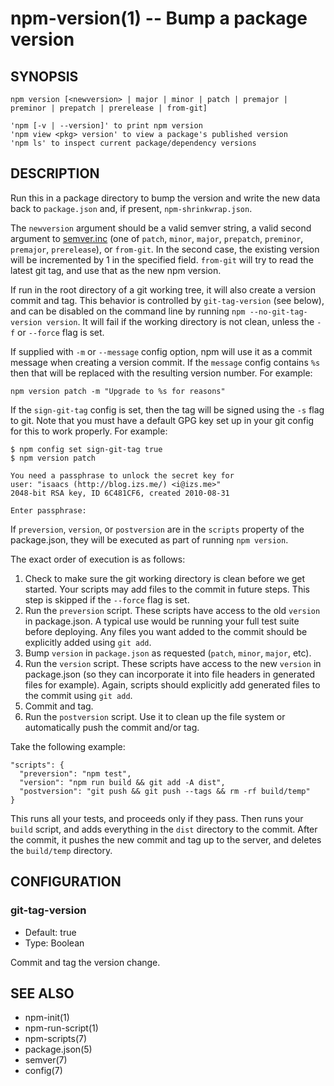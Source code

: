 npm-version(1) -- Bump a package version
========================================

## SYNOPSIS

    npm version [<newversion> | major | minor | patch | premajor | preminor | prepatch | prerelease | from-git]

    'npm [-v | --version]' to print npm version
    'npm view <pkg> version' to view a package's published version
    'npm ls' to inspect current package/dependency versions

## DESCRIPTION

Run this in a package directory to bump the version and write the new
data back to `package.json` and, if present, `npm-shrinkwrap.json`.

The `newversion` argument should be a valid semver string, a
valid second argument to [semver.inc](https://github.com/npm/node-semver#functions) (one of `patch`, `minor`, `major`,
`prepatch`, `preminor`, `premajor`, `prerelease`), or `from-git`. In the second case,
the existing version will be incremented by 1 in the specified field.
`from-git` will try to read the latest git tag, and use that as the new npm version.

If run in the root directory of a git working tree, it will also create a version commit and tag.
This behavior is controlled by `git-tag-version` (see below), and can
be disabled on the command line by running `npm --no-git-tag-version version`.
It will fail if the working directory is not clean, unless the `-f` or
`--force` flag is set.

If supplied with `-m` or `--message` config option, npm will
use it as a commit message when creating a version commit.  If the
`message` config contains `%s` then that will be replaced with the
resulting version number.  For example:

    npm version patch -m "Upgrade to %s for reasons"

If the `sign-git-tag` config is set, then the tag will be signed using
the `-s` flag to git.  Note that you must have a default GPG key set up
in your git config for this to work properly.  For example:

    $ npm config set sign-git-tag true
    $ npm version patch

    You need a passphrase to unlock the secret key for
    user: "isaacs (http://blog.izs.me/) <i@izs.me>"
    2048-bit RSA key, ID 6C481CF6, created 2010-08-31

    Enter passphrase:

If `preversion`, `version`, or `postversion` are in the `scripts` property of
the package.json, they will be executed as part of running `npm version`.

The exact order of execution is as follows:
  1. Check to make sure the git working directory is clean before we get started.
     Your scripts may add files to the commit in future steps.
     This step is skipped if the `--force` flag is set.
  2. Run the `preversion` script. These scripts have access to the old `version` in package.json.
     A typical use would be running your full test suite before deploying.
     Any files you want added to the commit should be explicitly added using `git add`.
  3. Bump `version` in `package.json` as requested (`patch`, `minor`, `major`, etc).
  4. Run the `version` script. These scripts have access to the new `version` in package.json
     (so they can incorporate it into file headers in generated files for example).
     Again, scripts should explicitly add generated files to the commit using `git add`.
  5. Commit and tag.
  6. Run the `postversion` script. Use it to clean up the file system or automatically push
     the commit and/or tag.

Take the following example:

    "scripts": {
      "preversion": "npm test",
      "version": "npm run build && git add -A dist",
      "postversion": "git push && git push --tags && rm -rf build/temp"
    }

This runs all your tests, and proceeds only if they pass. Then runs your `build` script, and
adds everything in the `dist` directory to the commit. After the commit, it pushes the new commit
and tag up to the server, and deletes the `build/temp` directory.

## CONFIGURATION

### git-tag-version

* Default: true
* Type: Boolean

Commit and tag the version change.

## SEE ALSO

* npm-init(1)
* npm-run-script(1)
* npm-scripts(7)
* package.json(5)
* semver(7)
* config(7)
